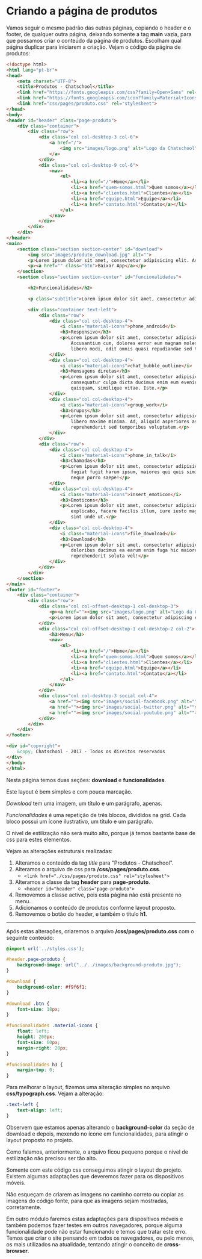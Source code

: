 # Criando a página de produtos

Vamos seguir o mesmo padrão das outras páginas, copiando o header e o footer, de qualquer outra página, deixando somente a tag **main** vazia, para que possamos criar o conteúdo da página de produtos. Escolham qual página duplicar para iniciarem a criação. Vejam o código da página de produtos:

```html
<!doctype html>
<html lang="pt-br">
<head>
    <meta charset="UTF-8">
    <title>Produtos - Chatschool</title>
    <link href="https://fonts.googleapis.com/css?family=Open+Sans" rel="stylesheet">
    <link href="https://fonts.googleapis.com/icon?family=Material+Icons" rel="stylesheet">
    <link href="css/pages/produto.css" rel="stylesheet">
</head>
<body>
<header id="header" class="page-produto">
    <div class="container">
        <div class="row">
            <div class="col col-desktop-3 col-6">
                <a href="/">
                    <img src="images/logo.png" alt="Logo da Chatschool">
                </a>
            </div>
            <div class="col col-desktop-9 col-6">
                <nav>
                    <ul>
                        <li><a href="/">Home</a></li>
                        <li><a href="quem-somos.html">Quem somos</a></li>
                        <li><a href="clientes.html">Clientes</a></li>
                        <li><a href="equipe.html">Equipe</a></li>
                        <li><a href="contato.html">Contato</a></li>
                    </ul>
                </nav>
            </div>
        </div>
    </div>
</header>
<main>
    <section class="section section-center" id="download">
        <img src="images/produto_download.jpg" alt="">
        <p>Lorem ipsum dolor sit amet, consectetur adipisicing elit. Aspernatur dolorem doloremque est qui quibusdam suscipit. A explicabo fuga inventore ipsum laboriosam, odit sunt unde vero! Exercitationem perspiciatis quas sint veritatis.</p>
        <p><a href="" class="btn">Baixar App</a></p>
    </section>
    <section class="section section-center" id="funcionalidades">

        <h2>Funcionalidades</h2>

        <p class="subtitle">Lorem ipsum dolor sit amet, consectetur adipisicing elit. Adipisci aliquam architecto cum dignissimos eius explicabo, facere facilis fuga inventore laborum laudantium nesciunt nisi odit pariatur porro quam rem ut voluptas!</p>

        <div class="container text-left">
            <div class="row">
                <div class="col col-desktop-4">
                    <i class="material-icons">phone_android</i>
                    <h3>Responsivo</h3>
                    <p>Lorem ipsum dolor sit amet, consectetur adipisicing elit. Dolorem reiciendis, temporibus.
                        Accusantium cum, dolores error eum magnam molestiae recusandae repellat. Dolores laboriosam
                        libero modi, odit omnis quasi repudiandae sed temporibus!</p>
                </div>
                <div class="col col-desktop-4">
                    <i class="material-icons">chat_bubble_outline</i>
                    <h3>Mensagens diretas</h3>
                    <p>Lorem ipsum dolor sit amet, consectetur adipisicing elit. Adipisci aspernatur blanditiis commodi
                        consequatur culpa dicta ducimus enim eum eveniet explicabo itaque, nam nobis odio qui, quibusdam
                        quisquam, similique vitae. Iste.</p>
                </div>
                <div class="col col-desktop-4">
                    <i class="material-icons">group_work</i>
                    <h3>Grupos</h3>
                    <p>Lorem ipsum dolor sit amet, consectetur adipisicing elit. Aut beatae dignissimos eum hic iure
                        libero maxime minima. Ad, aliquid asperiores aspernatur, blanditiis culpa illum labore qui
                        reprehenderit sed temporibus voluptatem.</p>
                </div>
            </div>
            <div class="row">
                <div class="col col-desktop-4">
                    <i class="material-icons">phone_in_talk</i>
                    <h3>Chamadas</h3>
                    <p>Lorem ipsum dolor sit amet, consectetur adipisicing elit. Aut, autem eligendi est exercitationem
                        fugiat fugit harum ipsum, maiores qui quis similique tenetur totam, vel vero voluptatibus? Earum
                        neque porro saepe!</p>
                </div>
                <div class="col col-desktop-4">
                    <i class="material-icons">insert_emoticon</i>
                    <h3>Emoticons</h3>
                    <p>Lorem ipsum dolor sit amet, consectetur adipisicing elit. A assumenda est et exercitationem
                        explicabo, facere facilis illum, iure iusto magni, nisi optio quo quod reiciendis sapiente sequi
                        sint unde ut.</p>
                </div>
                <div class="col col-desktop-4">
                    <i class="material-icons">file_download</i>
                    <h3>Download</h3>
                    <p>Lorem ipsum dolor sit amet, consectetur adipisicing elit. Ad asperiores atque, commodi deleniti
                        doloribus ducimus ea earum enim fuga hic maiores mollitia nesciunt odit porro quasi quisquam
                        reprehenderit soluta vel!</p>
                </div>
            </div>
        </div>
    </section>
</main>
<footer id="footer">
    <div class="container">
        <div class="row">
            <div class="col col-offset-desktop-1 col-desktop-3">
                <p><a href=""><img src="images/logo.png" alt="Logo da Chatschool"></a></p>
                <p>Lorem ipsum dolor sit amet, consectetur adipiscing elit. Ut fringilla mollis erat, vitae pulvinar nisi laoreet eget. Curabitur at arcu mi. Cras vitae pharetra mi. Vestibulum ante ipsum primis in faucibus orci luctus et ultrices posuere cubilia Curae; Sed id felis leo. Maecenas est est, vulputate at congue non, pulvinar eu arcu.</p>
            </div>
            <div class="col col-offset-desktop-1 col-desktop-2 col-2">
                <h3>Menu</h3>
                <nav>
                    <ul>
                        <li><a href="/">Home</a></li>
                        <li><a href="quem-somos.html">Quem somos</a></li>
                        <li><a href="clientes.html">Clientes</a></li>
                        <li><a href="equipe.html">Equipe</a></li>
                        <li><a href="contato.html">Contato</a></li>
                    </ul>
                </nav>
            </div>
            <div class="col col-desktop-3 social col-4">
                <a href=""><img src="images/social-facebook.png" alt=""></a>
                <a href=""><img src="images/social-twitter.png" alt=""></a>
                <a href=""><img src="images/social-youtube.png" alt=""></a>
            </div>
        </div>
    </div>
</footer>

<div id="copyright">
    &copy; Chatschool - 2017 - Todos os direitos reservados
</div>
</body>
</html>
```

Nesta página temos duas seções: **download** e **funcionalidades**.

Este layout é bem simples e com pouca marcação.

*Download* tem uma imagem, um título e um parágrafo, apenas.

*Funcionalidades* é uma repetição de três blocos, divididos na grid. Cada bloco possui um ícone ilustrativo, um título e um parágrafo.

O nível de estilização não será muito alto, porque já temos bastante base de css para estes elementos. 

Vejam as alterações estruturais realizadas:

1. Alteramos o conteúdo da tag *title* para "Produtos - Chatschool".
2. Alteramos o arquivo de css para **/css/pages/produto.css**.
	* `<link href="./css/pages/produto.css" rel="stylesheet">`
3. Alteramos a classe da tag **header** para **page-produto**.
	* `<header id="header" class="page-produto">`
4. Removemos a classe active, pois esta página não está presente no menu.
5. Adicionamos o conteúdo de produtos conforme layout proposto.
6. Removemos o botão do header, e também o título **h1**.

***

Após estas alterações, criaremos o arquivo **/css/pages/produto.css** com o seguinte conteúdo:

```css
@import url('../styles.css');

#header.page-produto {
    background-image: url("../../images/background-produto.jpg");
}

#download {
    background-color: #f9f6f1;
}

#download .btn {
    font-size: 18px;
}

#funcionalidades .material-icons {
    float: left;
    height: 200px;
    font-size: 60px;
    margin-right: 20px;
}

#funcionalidades h3 {
    margin-top: 0;
}
```

Para melhorar o layout, fizemos uma alteração simples no arquivo **css/typograph.css**. Vejam a alteração:

```css
.text-left {
    text-align: left;
}
```

Observem que estamos apenas alterando o **background-color** da seção de download e depois, mexendo no ícone em funcionalidades, para atingir o layout proposto no projeto.

Como falamos, anteriormente, o arquivo ficou pequeno porque o nível de estilização não precisou ser tão alto.

Somente com este código css conseguimos atingir o layout do projeto. Existem algumas adaptações que deveremos fazer para os dispositivos móveis.

Não esqueçam de criarem as imagens no caminho correto ou copiar as imagens do código fonte, para que as imagens sejam mostradas, corretamente.

Em outro módulo faremos estas adaptações para dispositivos móveis e também podemos fazer testes em outros navegadores, porque alguma funcionalidade pode não estar funcionando e temos que tratar este erro. Temos que criar o site pensando em todos os navegadores, ou pelo menos, os mais utilizados na atualidade, tentando atingir o conceito de **cross-browser**.